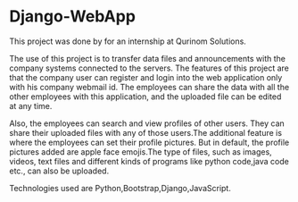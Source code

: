 # Django-WebApp

This project was done by for an internship at Qurinom Solutions.

The use of this project is to transfer data files and announcements with the company systems connected to the servers.
The features of this project are that the company user can register and login into the web application only with his company webmail id.
The employees can share the data with all the other employees with this application, and the uploaded file can be edited at any time.

Also, the employees can search and view profiles of other users. They can share their uploaded files with any of those users.The additional feature is where the employees can set their profile pictures. But in default, the profile pictures added are apple face emojis.The type of files, such as images, videos, text files and different kinds of programs like python code,java code etc., can also be uploaded.

Technologies used are Python,Bootstrap,Django,JavaScript.
